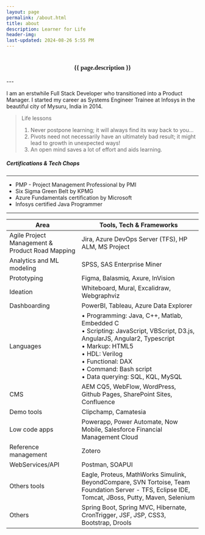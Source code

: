 ```yaml
---
layout: page
permalink: /about.html
title: about
description: Learner for Life
header-img: 
last-updated: 2024-08-26 5:55 PM
---
```

<h1></h1>
<h3 class="mx-auto" style="font-family:Courgette; text-align: center">{{ page.description }}</h3>
---

I am an erstwhile Full Stack Developer who transitioned into a Product Manager. I started my career as Systems Engineer Trainee at Infosys in the beautiful city of Mysuru, India in 2014.

> Life lessons
> 1. Never postpone learning; it will always find its way back to you...
> 2. Pivots need not necessarily have an ultimately bad result; it might lead to growth in unexpected ways!
> 3. An open mind saves a lot of effort and aids learning.

##### Certifications & Tech Chops
---
* PMP - Project Management Professional by PMI
* Six Sigma Green Belt by KPMG
* Azure Fundamentals certification by Microsoft
* Infosys certified Java Programmer

---
| Area | Tools, Tech & Frameworks|
|------|-------------------------|
| Agile Project Management & Product Road Mapping | Jira, Azure DevOps Server (TFS), HP ALM, MS Project|
| Analytics and ML modeling | SPSS, SAS Enterprise Miner|
| Prototyping | Figma, Balasmiq, Axure, InVision |
| Ideation | Whiteboard, Mural, Excalidraw, Webgraphviz |
| Dashboarding | PowerBI, Tableau, Azure Data Explorer |
| Languages | • Programming: Java, C++, Matlab, Embedded C <br> • Scripting: JavaScript, VBScript, D3.js, AngularJS, Angular2, Typescript <br> • Markup: HTML5 <br> • HDL: Verilog <br> • Functional: DAX <br> • Command: Bash script <br> • Data querying: SQL, KQL, MySQL |
| CMS | AEM CQ5, WebFlow, WordPress, Github Pages, SharePoint Sites, Confluence |
| Demo tools | Clipchamp, Camatesia |
| Low code apps | Powerapp, Power Automate, Now Mobile, Salesforce Financial Management Cloud |
| Reference management | Zotero |
| WebServices/API | Postman, SOAPUI |
| Others tools | Eagle, Proteus, MathWorks Simulink, BeyondCompare, SVN Tortoise, Team Foundation Server - TFS, Eclipse IDE, Tomcat, JBoss, Putty, Maven, Selenium |
| Others | Spring Boot, Spring MVC, Hibernate, CronTrigger, JSF, JSP, CSS3, Bootstrap, Drools |

